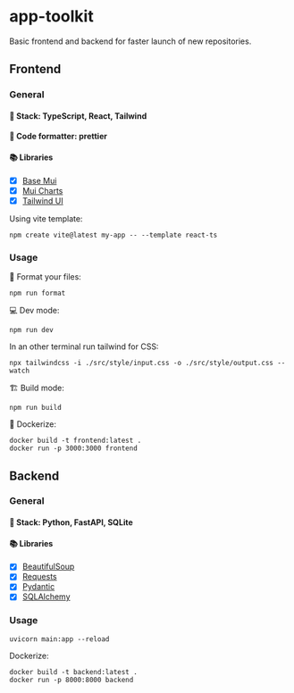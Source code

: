 # app-toolkit

Basic frontend and backend for faster launch of new repositories.

## Frontend

### General

#### 🔋 Stack: TypeScript, React, Tailwind
#### 💅 Code formatter: prettier
#### 📚 Libraries
- [x] [Base Mui](https://mui.com/base-ui/)
- [x] [Mui Charts](https://mui.com/x/react-charts/getting-started/)
- [x] [Tailwind UI](https://tailwindui.com/)

Using vite template:
```
npm create vite@latest my-app -- --template react-ts
```

### Usage

💅 Format your files:
```
npm run format
```

💻 Dev mode:
```
npm run dev
```

In an other terminal run tailwind for CSS:
```
npx tailwindcss -i ./src/style/input.css -o ./src/style/output.css --watch
```

🏗️ Build mode:
```
npm run build
```

🐋 Dockerize:
```
docker build -t frontend:latest .
docker run -p 3000:3000 frontend
```

## Backend

### General

#### 🔋 Stack: Python, FastAPI, SQLite
<!-- #### 💅 Code formatter: ? -->
#### 📚 Libraries
- [x] [BeautifulSoup](https://pypi.org/project/beautifulsoup4/)
- [x] [Requests](https://pypi.org/project/requests/)
- [x] [Pydantic](https://docs.pydantic.dev/latest/)
- [x] [SQLAlchemy](https://www.sqlalchemy.org/)

### Usage

```
uvicorn main:app --reload
```

Dockerize:
```
docker build -t backend:latest .
docker run -p 8000:8000 backend
```